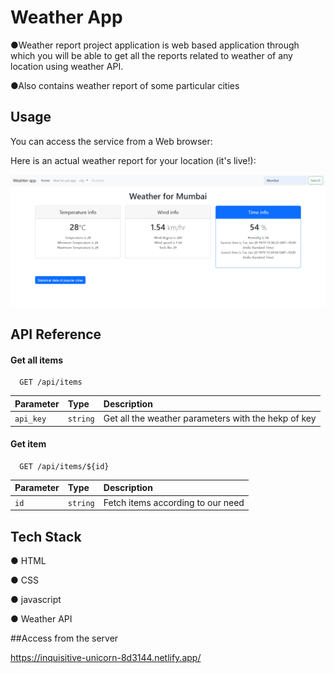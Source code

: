 
# Weather App



●Weather report project application is web based application through which you will be able to get all the reports related to weather of any location using weather API.

●Also contains weather report of some particular cities


## Usage

You can access the service from a Web browser:

Here is an actual weather report for your location (it's live!):




![App Screenshot](https://raw.githubusercontent.com/omborate12/Weather-/main/Screenshot_20221227_105428.png)


## API Reference

#### Get all items

```http
  GET /api/items
```

| Parameter | Type     | Description                |
| :-------- | :------- | :------------------------- |
| `api_key` | `string` |  Get all the weather parameters with the hekp of key |

#### Get item

```http
  GET /api/items/${id}
```

| Parameter | Type     | Description                       |
| :-------- | :------- | :-------------------------------- |
| `id`      | `string` |  Fetch items according to our need |




## Tech Stack

● HTML

● CSS

● javascript

● Weather API

##Access from the server 

https://inquisitive-unicorn-8d3144.netlify.app/



